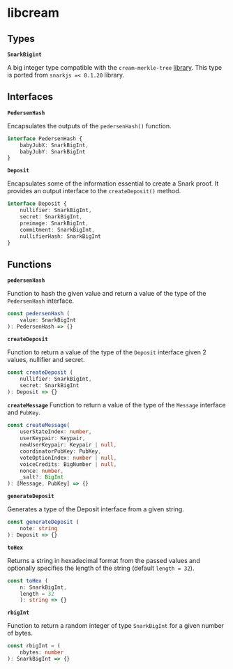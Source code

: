 # libcream

## Types

**`SnarkBigint`**

A big integer type compatible with the `cream-merkle-tree` [library](https://github.com/kazuakiishiguro/cream-merkle-tree). This type is ported from `snarkjs =< 0.1.20` library.

## Interfaces

**`PedersenHash`**

Encapsulates the outputs of the `pedersenHash()` function.

```typescript
interface PedersenHash {
    babyJubX: SnarkBigInt,
    babyJubY: SnarkBigInt
}
```

**`Deposit`**

Encapsulates some of the information essential to create a Snark proof. It provides an output interface to the `createDeposit()` method.

```typescript
interface Deposit {
    nullifier: SnarkBigInt,
    secret: SnarkBigInt,
    preimage: SnarkBigInt,
    commitment: SnarkBigInt,
    nullifierHash: SnarkBigInt
}
```

## Functions

**`pedersenHash`**

Function to hash the given value and return a value of the type of the `PedersenHash` interface.

```typescript
const pedersenHash (
	value: SnarkBigInt
): PedersenHash => {}
```

**`createDeposit`**

Function to return a value of the type of the `Deposit` interface given 2 values, nullifier and secret.

```typescript
const createDeposit (
	nullifier: SnarkBigInt,
	secret: SnarkBigInt
): Deposit => {}
```

**`createMessage`**
Function to return a value of the type of the `Message` interface and `PubKey`.

```typescript
const createMessage(
	userStateIndex: number,
	userKeypair: Keypair,
	newUserKeypair: Keypair | null,
	coordinatorPubKey: PubKey,
	voteOptionIndex: number | null,
	voiceCredits: BigNumber | null,
	nonce: number,
	_salt?: BigInt
): [Message, PubKey] => {}
```

**`generateDeposit`**

Generates a type of the Deposit interface from a given string.

```typescript
const generateDeposit (
	note: string
): Deposit => {}
```

**`toHex`**

Returns a string in hexadecimal format from the passed values and optionally specifies the length of the string (default `length = 32`).

```typescript
const toHex (
	n: SnarkBigInt,
	length = 32
	): string => {}
```

**`rbigInt`**

Function to return a random integer of type `SnarkBigInt` for a given number of bytes.

```typescript
const rbigInt = (
    nbytes: number
): SnarkBigInt => {}
```
